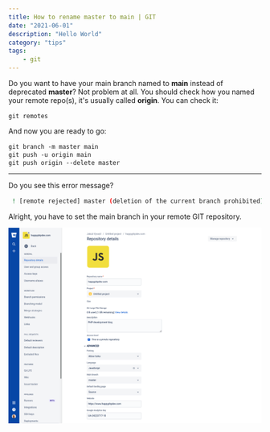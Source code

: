 ```yaml
---
title: How to rename master to main | GIT
date: "2021-06-01"
description: "Hello World"
category: "tips"
tags:
    - git
---
```


Do you want to have your main branch named to <strong>main</strong> instead of deprecated <strong>master</strong>? Not problem at all. You should check how you named your remote repo(s), it's usually called <strong>origin</strong>. You can check it:

```git
git remotes
```

And now you are ready to go:

```git
git branch -m master main
git push -u origin main
git push origin --delete master
```

<hr>

Do you see this error message?

``` bash
 ! [remote rejected] master (deletion of the current branch prohibited)
```

Alright, you have to set the main branch in your remote GIT repository.


![Bitbucket setup](./bitbucket-setup.png)
